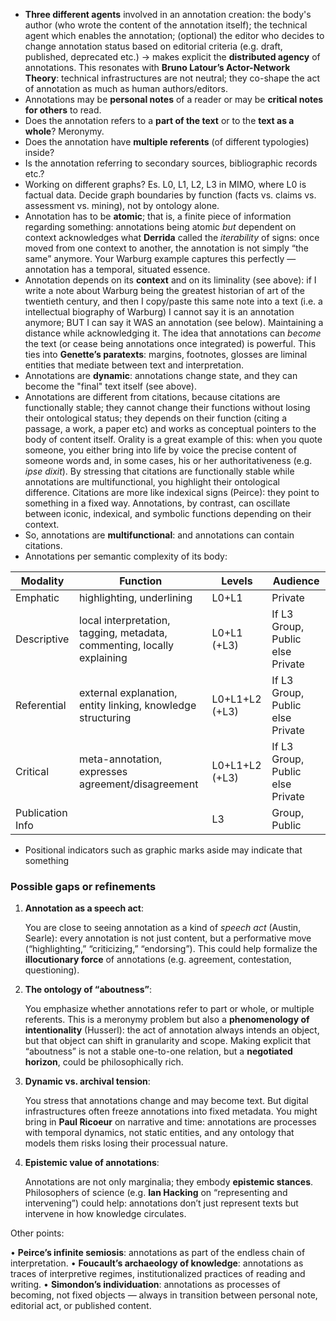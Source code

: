 - **Three different agents** involved in an annotation creation: the body's author (who wrote the content of the annotation itself); the technical agent which enables the annotation; (optional) the editor who decides to change annotation status based on editorial criteria (e.g. draft, published, deprecated etc.) -> makes explicit the **distributed agency** of annotations. This resonates with **Bruno Latour’s Actor-Network Theory**: technical infrastructures are not neutral; they co-shape the act of annotation as much as human authors/editors.
- Annotations may be **personal notes** of a reader or may be **critical notes for others** to read.
- Does the annotation refers to a **part of the text** or to the **text as a whole**? Meronymy.
- Does the annotation have **multiple referents** (of different typologies) inside?
- Is the annotation referring to secondary sources, bibliographic records etc.?
- Working on different graphs? Es. L0, L1, L2, L3 in MIMO, where L0 is factual data. Decide graph boundaries by function (facts vs. claims vs. assessment vs. mining), not by ontology alone.
- Annotation has to be **atomic**; that is, a finite piece of information regarding something: annotations being atomic _but_ dependent on context acknowledges what **Derrida** called the _iterability_ of signs: once moved from one context to another, the annotation is not simply “the same” anymore. Your Warburg example captures this perfectly — annotation has a temporal, situated essence.
- Annotation depends on its **context** and on its liminality (see above): if I write a note about Warburg being the greatest historian of art of the twentieth century, and then I copy/paste this same note into a text (i.e. a intellectual biography of Warburg) I cannot say it is an annotation anymore; BUT I can say it WAS an annotation (see below). Maintaining a distance while acknowledging it. The idea that annotations can _become_ the text (or cease being annotations once integrated) is powerful. This ties into **Genette’s paratexts**: margins, footnotes, glosses are liminal entities that mediate between text and interpretation.
- Annotations are **dynamic**: annotations change state, and they can become the "final" text itself (see above).
- Annotations are different from citations, because citations are functionally stable; they cannot change their functions without losing their ontological status; they depends on their function (citing a passage, a work, a paper etc) and works as conceptual pointers to the body of content itself. Orality is a great example of this: when you quote someone, you either bring into life by voice the precise content of someone words and, in some cases, his or her authoritativeness (e.g. *ipse dixit*). By stressing that citations are functionally stable while annotations are multifunctional, you highlight their ontological difference. Citations are more like indexical signs (Peirce): they point to something in a fixed way. Annotations, by contrast, can oscillate between iconic, indexical, and symbolic functions depending on their context.
- So, annotations are **multifunctional**: and annotations can contain citations.
- Annotations per semantic complexity of its body:

| Modality         | Function                                                                | Levels         | Audience                         |
| ---------------- | ----------------------------------------------------------------------- | -------------- | -------------------------------- |
| Emphatic         | highlighting, underlining                                               | L0+L1          | Private                          |
| Descriptive      | local interpretation, tagging, metadata, commenting, locally explaining | L0+L1 (+L3)    | If L3 Group, Public else Private |
| Referential      | external explanation, entity linking, knowledge structuring             | L0+L1+L2 (+L3) | If L3 Group, Public else Private |
| Critical         | meta-annotation, expresses agreement/disagreement                       | L0+L1+L2 (+L3) | If L3 Group, Public else Private |
| Publication Info |                                                                         | L3             | Group, Public                    |

- Positional indicators such as graphic marks aside may indicate that something

### **Possible gaps or refinements**

1. **Annotation as a speech act**:
    
    You are close to seeing annotation as a kind of _speech act_ (Austin, Searle): every annotation is not just content, but a performative move (“highlighting,” “criticizing,” “endorsing”). This could help formalize the **illocutionary force** of annotations (e.g. agreement, contestation, questioning).
    
2. **The ontology of “aboutness”**:
    
    You emphasize whether annotations refer to part or whole, or multiple referents. This is a meronymy problem but also a **phenomenology of intentionality** (Husserl): the act of annotation always intends an object, but that object can shift in granularity and scope. Making explicit that “aboutness” is not a stable one-to-one relation, but a **negotiated horizon**, could be philosophically rich.
    
3. **Dynamic vs. archival tension**:
    
    You stress that annotations change and may become text. But digital infrastructures often freeze annotations into fixed metadata. You might bring in **Paul Ricoeur** on narrative and time: annotations are processes with temporal dynamics, not static entities, and any ontology that models them risks losing their processual nature.
    
4. **Epistemic value of annotations**:
    
    Annotations are not only marginalia; they embody **epistemic stances**. Philosophers of science (e.g. **Ian Hacking** on “representing and intervening”) could help: annotations don’t just represent texts but intervene in how knowledge circulates.

Other points:

•	**Peirce’s infinite semiosis**: annotations as part of the endless chain of interpretation.
•	**Foucault’s archaeology of knowledge**: annotations as traces of interpretive regimes, institutionalized practices of reading and writing.
•	**Simondon’s individuation**: annotations as processes of becoming, not fixed objects — always in transition between personal note, editorial act, or published content.